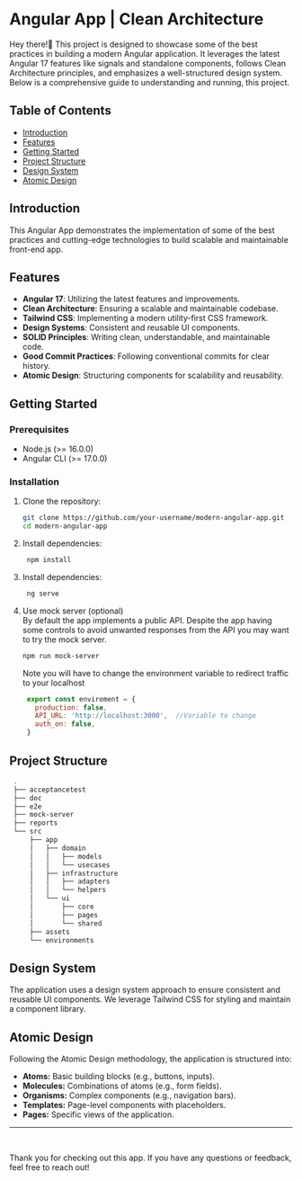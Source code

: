 # Angular App | Clean Architecture

Hey there!👋 This project is designed to showcase some of the best practices in building a modern Angular application. It leverages the latest Angular 17 features like signals and standalone components, follows Clean Architecture principles, and emphasizes a well-structured design system. Below is a comprehensive guide to understanding and running, this project.

## Table of Contents

- [Introduction](#introduction)
- [Features](#features)
- [Getting Started](#getting-started)
- [Project Structure](#project-structure)
- [Design System](#design-system)
- [Atomic Design](#atomic-design)

## Introduction

This Angular App demonstrates the implementation of some of the best practices and cutting-edge technologies to build scalable and maintainable front-end app.

## Features

- **Angular 17**: Utilizing the latest features and improvements.
- **Clean Architecture**: Ensuring a scalable and maintainable codebase.
- **Tailwind CSS**: Implementing a modern utility-first CSS framework.
- **Design Systems**: Consistent and reusable UI components.
- **SOLID Principles**: Writing clean, understandable, and maintainable code.
- **Good Commit Practices**: Following conventional commits for clear history.
- **Atomic Design**: Structuring components for scalability and reusability.

## Getting Started

### Prerequisites

- Node.js (>= 16.0.0)
- Angular CLI (>= 17.0.0)

### Installation

1. Clone the repository:
   ```sh
   git clone https://github.com/your-username/modern-angular-app.git
   cd modern-angular-app
   ```
2. Install dependencies:
   ```sh
    npm install
   ```
3. Install dependencies:
   ```sh
    ng serve
   ```
4. Use mock server (optional)<br>
    By default the app implements a public API. Despite the app having some controls to avoid unwanted responses from the API you may want to try the mock server.

    ```sh
    npm run mock-server
   ```
   Note you will have to change the environment variable to redirect traffic to your localhost

   ```js
    export const enviroment = {
      production: false,
      API_URL: 'http://localhost:3000',  //Variable to change
      auth_on: false,
    }
   ```


## Project Structure
   ```sh
    .
    ├── acceptancetest
    ├── doc
    ├── e2e
    ├── mock-server
    ├── reports
    └── src
        ├── app
        │   ├── domain
        │   │   ├── models
        │   │   └── usecases
        │   ├── infrastructure
        │   │   ├── adapters
        │   │   └── helpers
        │   └── ui
        │       ├── core
        │       ├── pages
        │       └── shared
        ├── assets
        └── environments
   ```

## Design System 
The application uses a design system approach to ensure consistent and reusable UI components. We leverage Tailwind CSS for styling and maintain a component library.

## Atomic Design
Following the Atomic Design methodology, the application is structured into:

- **Atoms:** Basic building blocks (e.g., buttons, inputs).
- **Molecules:** Combinations of atoms (e.g., form fields).
- **Organisms:** Complex components (e.g., navigation bars).
- **Templates:** Page-level components with placeholders.
- **Pages:** Specific views of the application.


***
<br>

Thank you for checking out this app. If you have any questions or feedback, feel free to reach out!
